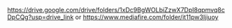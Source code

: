 https://drive.google.com/drive/folders/1xDc9BgWOLbiZzwX7DpI8qpmvq8cDpCQg?usp=drive_link
or
https://www.mediafire.com/folder/it11pw3ljiuoy
